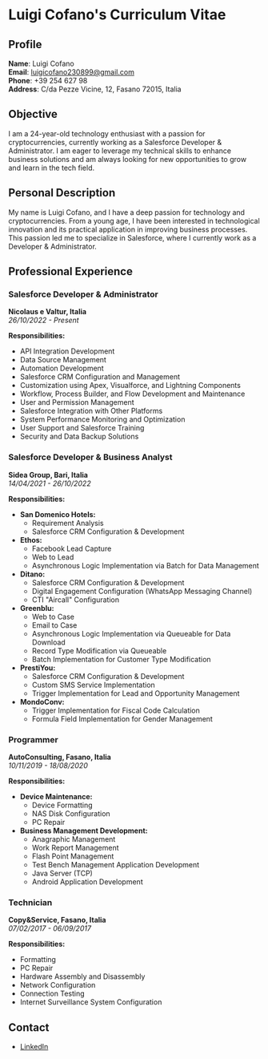 # Luigi Cofano's Curriculum Vitae

## Profile

**Name**: Luigi Cofano  
**Email**: [luigicofano230899@gmail.com](mailto:luigicofano230899@gmail.com)  
**Phone**: +39 254 627 98  
**Address**: C/da Pezze Vicine, 12, Fasano 72015, Italia

## Objective

I am a 24-year-old technology enthusiast with a passion for cryptocurrencies, currently working as a Salesforce Developer & Administrator. I am eager to leverage my technical skills to enhance business solutions and am always looking for new opportunities to grow and learn in the tech field.

## Personal Description

My name is Luigi Cofano, and I have a deep passion for technology and cryptocurrencies. From a young age, I have been interested in technological innovation and its practical application in improving business processes. This passion led me to specialize in Salesforce, where I currently work as a Developer & Administrator.

## Professional Experience

### Salesforce Developer & Administrator
**Nicolaus e Valtur, Italia**  
*26/10/2022 - Present*

**Responsibilities:**
- API Integration Development
- Data Source Management
- Automation Development
- Salesforce CRM Configuration and Management
- Customization using Apex, Visualforce, and Lightning Components
- Workflow, Process Builder, and Flow Development and Maintenance
- User and Permission Management
- Salesforce Integration with Other Platforms
- System Performance Monitoring and Optimization
- User Support and Salesforce Training
- Security and Data Backup Solutions

### Salesforce Developer & Business Analyst
**Sidea Group, Bari, Italia**  
*14/04/2021 - 26/10/2022*

**Responsibilities:**
- **San Domenico Hotels:**
  - Requirement Analysis
  - Salesforce CRM Configuration & Development
- **Ethos:**
  - Facebook Lead Capture
  - Web to Lead
  - Asynchronous Logic Implementation via Batch for Data Management
- **Ditano:**
  - Salesforce CRM Configuration & Development
  - Digital Engagement Configuration (WhatsApp Messaging Channel)
  - CTI "Aircall" Configuration
- **Greenblu:**
  - Web to Case
  - Email to Case
  - Asynchronous Logic Implementation via Queueable for Data Download
  - Record Type Modification via Queueable
  - Batch Implementation for Customer Type Modification
- **PrestiYou:**
  - Salesforce CRM Configuration & Development
  - Custom SMS Service Implementation
  - Trigger Implementation for Lead and Opportunity Management
- **MondoConv:**
  - Trigger Implementation for Fiscal Code Calculation
  - Formula Field Implementation for Gender Management

### Programmer
**AutoConsulting, Fasano, Italia**  
*10/11/2019 - 18/08/2020*

**Responsibilities:**
- **Device Maintenance:**
  - Device Formatting
  - NAS Disk Configuration
  - PC Repair
- **Business Management Development:**
  - Anagraphic Management
  - Work Report Management
  - Flash Point Management
  - Test Bench Management Application Development
  - Java Server (TCP)
  - Android Application Development

### Technician
**Copy&Service, Fasano, Italia**  
*07/02/2017 - 06/09/2017*

**Responsibilities:**
- Formatting
- PC Repair
- Hardware Assembly and Disassembly
- Network Configuration
- Connection Testing
- Internet Surveillance System Configuration

## Contact

- [LinkedIn](https://www.linkedin.com/in/luigi-cofano-7a2364213/)


